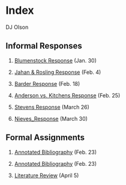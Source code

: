 # Index

DJ Olson

## Informal Responses

1. [Blumenstock Response](https://dj-olson.github.io/workshop/Blumenstock) (Jan. 30)

2. [Jahan & Rosling Response](https://dj-olson.github.io/workshop/jahan_rosling) (Feb. 4)

3. [Barder Response](https://github.com/DJ-Olson/workshop/blob/master/Owen_Barder_Response.md) (Feb. 18)

4. [Anderson vs. Kitchens Response](https://dj-olson.github.io/workshop/AndersonVsKitchens) (Feb. 25) 

5. [Stevens Response](https://dj-olson.github.io/workshop/Stevens_Response) (March 26)

6. [Nieves_Response](https://dj-olson.github.io/workshop/Nieves_Response) (March 30)



## Formal Assignments

1. [Annotated Bibliography](https://github.com/DJ-Olson/workshop/blob/master/AnnotatedBib.md) (Feb. 23)

1. [Annotated Bibliography](https://dj-olson.github.io/workshop/AnnotatedBib) (Feb. 23)
 
 
2. [Literature Review](https://github.com/DJ-Olson/workshop/blob/master/Lit_Review.md) (April 5)



 
